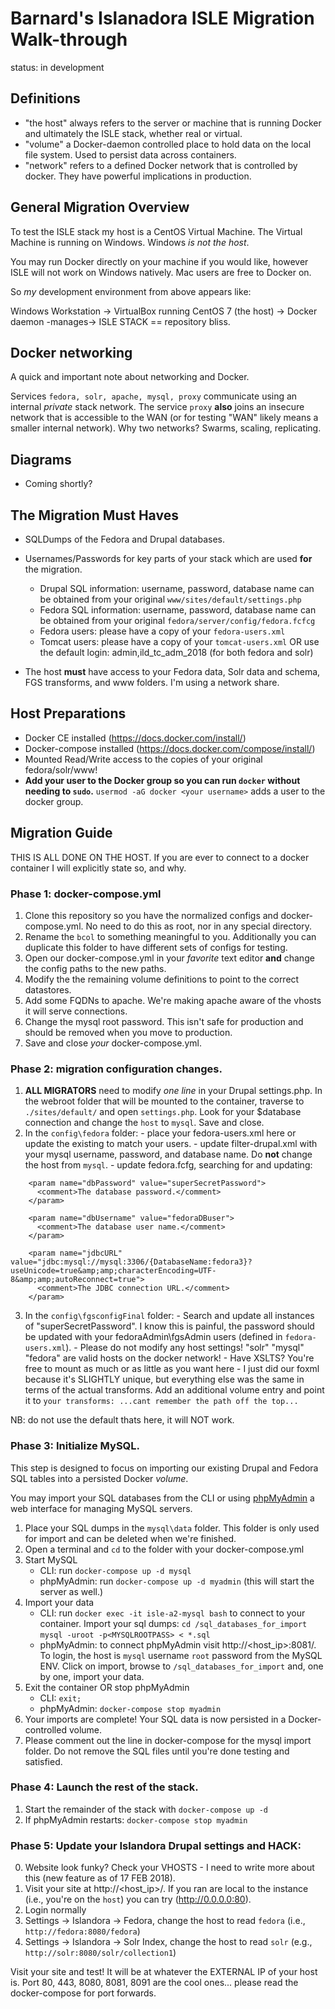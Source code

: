 Barnard's Islanadora ISLE Migration Walk-through
=
status: in development

## Definitions

  - "the host" always refers to the server or machine that is running Docker and ultimately the ISLE stack, whether real or virtual.
  - "volume" a Docker-daemon controlled place to hold data on the local file system.  Used to persist data across containers.
  - "network" refers to a defined Docker network that is controlled by docker.  They have powerful implications in production.

## General Migration Overview

To test the ISLE stack my host is a CentOS Virtual Machine. The Virtual Machine is running on Windows.  Windows _is not the host_.

You may run Docker directly on your machine if you would like, however ISLE will not work on Windows natively.  Mac users are free to Docker on.

So *my* development environment from above appears like: 

Windows Workstation -> VirtualBox running CentOS 7 (the host) -> Docker daemon -manages-> ISLE STACK == repository bliss.

## Docker networking

A quick and important note about networking and Docker.

Services `fedora, solr, apache, mysql, proxy` communicate using an internal _private_ stack network.  The service `proxy` **also** joins an insecure network that is accessible to the WAN (or for testing "WAN" likely means a smaller internal network).  Why two networks?  Swarms, scaling, replicating.

## Diagrams
  - Coming shortly?

## The Migration Must Haves

  - SQLDumps of the Fedora and Drupal databases.

  - Usernames/Passwords for key parts of your stack which are used **for** the migration.
    - Drupal SQL information: username, password, database name can be obtained from your original `www/sites/default/settings.php`
    - Fedora SQL information: username, password, database name can be obtained from your original `fedora/server/config/fedora.fcfcg`
    - Fedora users: please have a copy of your `fedora-users.xml`
    - Tomcat users: please have a copy of your `tomcat-users.xml` OR use the default login: admin,ild_tc_adm_2018 (for both fedora and solr)
  
  - The host **must** have access to your Fedora data, Solr data and schema, FGS transforms, and www folders.  I'm using a network share.


## Host Preparations

  - Docker CE installed  (https://docs.docker.com/install/)
  - Docker-compose installed (https://docs.docker.com/compose/install/)
  - Mounted Read/Write access to the copies of your original fedora/solr/www!
  - **Add your user to the Docker group so you can run `docker` without needing to `sudo`.**  `usermod -aG docker <your username>` adds a user to the docker group.


## Migration Guide

THIS IS ALL DONE ON THE HOST.  If you are ever to connect to a docker container I will explicitly state so, and why.

### Phase 1: docker-compose.yml

  1. Clone this repository so you have the normalized configs and docker-compose.yml.  No need to do this as root, nor in any special directory.
  2. Rename the `bcol` to something meaningful to you.  Additionally you can duplicate this folder to have different sets of configs for testing.
  3. Open our docker-compose.yml in your *favorite* text editor **and** change the config paths to the new paths.
  4. Modify the the remaining volume definitions to point to the correct datastores.
  5. Add some FQDNs to apache.  We're making apache aware of the vhosts it will serve connections.
  6. Change the mysql root password.  This isn't safe for production and should be removed when you move to production.
  7. Save and close _your_ docker-compose.yml. 


### Phase 2: migration configuration changes.

 
  1. **ALL MIGRATORS** need to modify _one line_ in your Drupal settings.php.  In the webroot folder that will be mounted to the container, traverse to `./sites/default/` and open `settings.php`.  Look for your $database connection and change the `host` to `mysql`.  Save and close.  
  2. In the `config\fedora`  folder: 
    - place your fedora-users.xml here or update the existing to match your users. 
    - update filter-drupal.xml with your mysql username, password, and database name.  Do **not** change the host from `mysql`.
    - update fedora.fcfg, searching for and updating:
```
    <param name="dbPassword" value="superSecretPassword">
      <comment>The database password.</comment>
    </param>

    <param name="dbUsername" value="fedoraDBuser">
      <comment>The database user name.</comment>
    </param>

    <param name="jdbcURL" value="jdbc:mysql://mysql:3306/{DatabaseName:fedora3}?useUnicode=true&amp;amp;characterEncoding=UTF-8&amp;amp;autoReconnect=true">
      <comment>The JDBC connection URL.</comment>
    </param>
```
  3. In the `config\fgsconfigFinal` folder:
    - Search and update all instances of "superSecretPassword". I know this is painful, the password should be updated with your fedoraAdmin\fgsAdmin users (defined in `fedora-users.xml`).
    - Please do not modify any host settings!  "solr" "mysql" "fedora" are valid hosts on the docker network!
    - Have XSLTS? You're free to mount as much or as little as you want here - I just did our foxml because it's SLIGHTLY unique, but everything else was the same in terms of the actual transforms. Add an additional volume entry and point it to `your transforms: ...cant remember the path off the top...`

  NB: do not use the default thats here, it will NOT work.

### Phase 3: Initialize MySQL.

This step is designed to focus on importing our existing Drupal and Fedora SQL tables into a persisted Docker _volume_.

You may import your SQL databases from the CLI or using [phpMyAdmin](https://www.phpMyAdmin.net/) a web interface for managing MySQL servers.

  1. Place your SQL dumps in the `mysql\data` folder.  This folder is only used for import and can be deleted when we're finished.
  2. Open a terminal and `cd` to the folder with your docker-compose.yml
  3. Start MySQL
     - CLI: run `docker-compose up -d mysql` 
     - phpMyAdmin: run `docker-compose up -d myadmin` (this will start the server as well.) 
  4. Import your data 
     - CLI: run `docker exec -it isle-a2-mysql bash` to connect to your container.  Import your sql dumps: `cd /sql_databases_for_import` `mysql -uroot -p<MYSQLROOTPASS> < *.sql`
     - phpMyAdmin: to connect phpMyAdmin visit http://<host_ip>:8081/. To login, the host is `mysql` username `root` password from the MySQL ENV. Click on import, browse to `/sql_databases_for_import` and, one by one, import your data.
  5. Exit the container OR stop phpMyAdmin
     - CLI: `exit;`
     - phpMyAdmin: `docker-compose stop myadmin`
  5. Your imports are complete! Your SQL data is now persisted in a Docker-controlled volume.  
  6. Please comment out the line in docker-compose for the mysql import folder.  Do not remove the SQL files until you're done testing and satisfied. 

### Phase 4: Launch the rest of the stack.
  1. Start the remainder of the stack with `docker-compose up -d`
  2. If phpMyAdmin restarts: `docker-compose stop myadmin`

### Phase 5: Update your Islandora Drupal settings and HACK:
  0. Website look funky?  Check your VHOSTS - I need to write more about this (new feature as of 17 FEB 2018).
  1. Visit your site at http://<host_ip>/.  If you ran are local to the instance (i.e., you're on the `host`) you can try (http://0.0.0.0:80).
  2. Login normally
  3. Settings -> Islandora -> Fedora, change the host to read `fedora` (i.e., `http://fedora:8080/fedora`)
  4. Settings -> Islandora -> Solr Index, change the host to read `solr` (e.g., `http://solr:8080/solr/collection1`)

Visit your site and test!  It will be at whatever the EXTERNAL IP of your host is.  Port 80, 443, 8080, 8081, 8091 are the cool ones... please read the docker-compose for port forwards.

